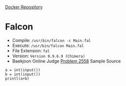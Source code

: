 [Docker Repository](https://registry.hub.docker.com/u/baekjoon/onlinejudge-falcon)

# Falcon 

* Compile: `/usr/bin/falcon -c Main.fal`
* Execute: `/usr/bin/falcon Main.fal`
* File Extension: `fal`
* Version: `Version 0.9.6.9 (Chimera)`
* Baekjoon Online Judge [Problem 2558](https://www.acmicpc.net/problem/2558) Sample Source
````
a = int(input())
b = int(input())
printl(a+b)
````


